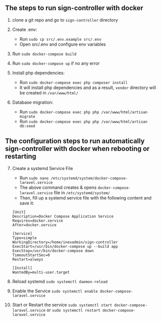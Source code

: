 ## The steps to run sign-controller with docker

1. clone a git repo and  go to `sign-controller` directory

2. Create .env:  
   - Run `sudo cp src/.env.example src/.env`
   - Open src/.env and configure env variables

3. Run `sudo docker-compose build`

4. Run `sudo docker-compose up` if no any error

5. Install php dependencies:  
   - Run `sudo docker-compose exec php composer install`
   - It will install php dependencies and as a result, `vendor` directory will be created in `/var/www/html/`

6. Database migration:
   - Run `sudo docker-compose exec php php /var/www/html/artisan migrate`
   - Run `sudo docker-compose exec php php /var/www/html/artisan db:seed`

## The configuration steps to run automatically sign-controller with docker when rebooting or restarting

7. Create a systemd Service File
   - Run `sudo nano /etc/systemd/system/docker-compose-laravel.service`
   - The above command creates & opens `docker-compose-laravel.service` file in `/etc/systemd/system/`
   - Then, fill up a systemd service file with the following content and save it:
   ``` docker-compose-laravel.service
   [Unit]
   Description=Docker Compose Application Service
   Requires=docker.service
   After=docker.service

   [Service]
   Type=simple
   WorkingDirectory=/home/inexadmin/sign-controller
   ExecStart=/usr/bin/docker-compose up --build app
   ExecStop=/usr/bin/docker-compose down
   TimeoutStartSec=0
   Restart=always

   [Install]
   WantedBy=multi-user.target

8. Reload systemd
   `sudo systemctl daemon-reload`

9. Enable the Service
   `sudo systemctl enable docker-compose-laravel.service`

10. Start or Restart the service
   `sudo systemctl start docker-compose-laravel.service`
   or
   `sudo systemctl restart docker-compose-laravel.service`

